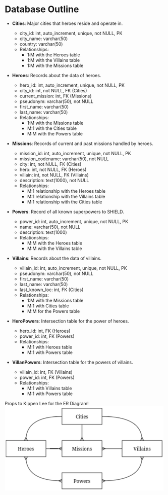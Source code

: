 # Database Outline
- **Cities**: Major cities that heroes reside and operate in.
    - city_id: int, auto_increment, unique, not NULL, PK
    - city_name: varchar(50)
    - country: varchar(50)
    - Relationships:
        - 1:M with the Heroes table
        - 1:M with the Villains table
        - 1:M with the Missions table

- **Heroes**: Records about the data of heroes.
    - hero_id: int, auto_increment, unique, not NULL, PK
    - city_id: int, not NULL, FK (Cities)
    - current_mission: int, FK (Missions)
    - pseudonym: varchar(50), not NULL
    - first_name: varchar(50)
    - last_name: varchar(50)
    - Relationships:
        - 1:M with the Missions table
        - M:1 with the Cities table
        - M:M with the Powers table

- **Missions**: Records of current and past missions handled by heroes.
    - mission_id: int, auto_increment, unique, not NULL, PK
    - mission_codename: varchar(50), not NULL
    - city: int, not NULL, FK (Cities)
    - hero: int, not NULL, FK (Heroes)
    - villain: int, not NULL, FK (Villains)
    - description: text(1000), not NULL
    - Relationships:
        - M:1 relationship with the Heroes table
        - M:1 relationship with the Villains table
        - M:1 relationship with the Cities table

- **Powers**: Record of all known superpowers to SHIELD.
    - power_id: int, auto_increment, unique, not NULL, PK
    - name: varchar(50), not NULL
    - description: text(1000)
    - Relationships:
        - M:M with the Heroes table
        - M:M with the Villains table

- **Villains**: Records about the data of villains.
    - villain_id: int, auto_increment, unique, not NULL, PK
    - pseudonym: varchar(50), not NULL
    - first_name: varchar(50)
    - last_name: varchar(50)
    - last_known_loc: int, FK (Cities)
    - Relationships:
        - 1:M with the Missions table
        - M:1 with Cities table
        - M:M for the Powers table

- **HeroPowers**: Intersection table for the power of heroes.
    - hero_id: int, FK (Heroes)
    - power_id: int, FK (Powers)
    - Relationships:
        - M:1 with Heroes table
        - M:1 with Powers table

- **VillanPowers**: Intersection table for the powers of villains.
    - villain_id: int, FK (Villains)
    - power_id: int, FK (Powers)
    - Relationships:
        - M:1 with Villains table
        - M:1 with Powers table

Props to Kippen Lee for the ER Diagram!
![ER Diagram](images/DB_ERDiagram.PNG)
